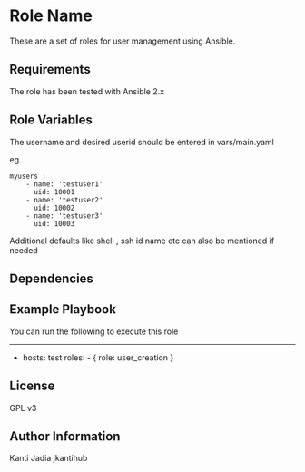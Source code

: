 Role Name
=========

These are a set of roles for user management using Ansible.

Requirements
------------
The role has been tested with Ansible 2.x


Role Variables
--------------
The username and desired userid should be entered in vars/main.yaml

eg..
```
myusers :
    - name: 'testuser1'
      uid: 10001 
    - name: 'testuser2'
      uid: 10002
    - name: 'testuser3'
      uid: 10003
```

Additional defaults like shell , ssh id name etc can also be mentioned if needed


Dependencies
------------

Example Playbook
----------------
You can run the following to execute this role

---
- hosts: test
  roles:
      - { role: user_creation }


License
-------

GPL v3

Author Information
------------------
Kanti Jadia jkantihub
